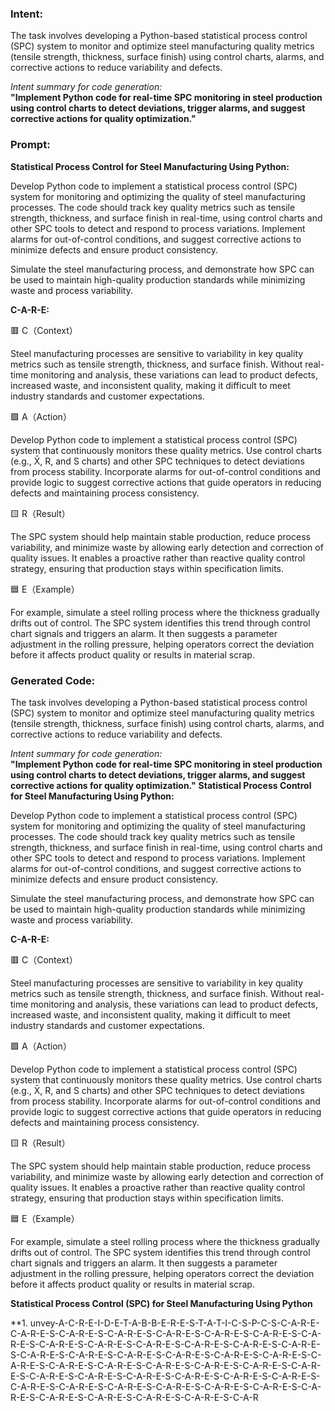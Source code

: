 ### Intent:
The task involves developing a Python-based statistical process control (SPC) system to monitor and optimize steel manufacturing quality metrics (tensile strength, thickness, surface finish) using control charts, alarms, and corrective actions to reduce variability and defects.  

*Intent summary for code generation:*  
**"Implement Python code for real-time SPC monitoring in steel production using control charts to detect deviations, trigger alarms, and suggest corrective actions for quality optimization."**

### Prompt:
**Statistical Process Control for Steel Manufacturing Using Python:**

Develop Python code to implement a statistical process control (SPC) system for monitoring and optimizing the quality of steel manufacturing processes. The code should track key quality metrics such as tensile strength, thickness, and surface finish in real-time, using control charts and other SPC tools to detect and respond to process variations. Implement alarms for out-of-control conditions, and suggest corrective actions to minimize defects and ensure product consistency.

Simulate the steel manufacturing process, and demonstrate how SPC can be used to maintain high-quality production standards while minimizing waste and process variability.

**C-A-R-E:**

🟥 C（Context）

Steel manufacturing processes are sensitive to variability in key quality metrics such as tensile strength, thickness, and surface finish. Without real-time monitoring and analysis, these variations can lead to product defects, increased waste, and inconsistent quality, making it difficult to meet industry standards and customer expectations.

🟩 A（Action）

Develop Python code to implement a statistical process control (SPC) system that continuously monitors these quality metrics. Use control charts (e.g., X̄, R, and S charts) and other SPC techniques to detect deviations from process stability. Incorporate alarms for out-of-control conditions and provide logic to suggest corrective actions that guide operators in reducing defects and maintaining process consistency.

🟨 R（Result）

The SPC system should help maintain stable production, reduce process variability, and minimize waste by allowing early detection and correction of quality issues. It enables a proactive rather than reactive quality control strategy, ensuring that production stays within specification limits.

🟦 E（Example）

For example, simulate a steel rolling process where the thickness gradually drifts out of control. The SPC system identifies this trend through control chart signals and triggers an alarm. It then suggests a parameter adjustment in the rolling pressure, helping operators correct the deviation before it affects product quality or results in material scrap.

### Generated Code:
The task involves developing a Python-based statistical process control (SPC) system to monitor and optimize steel manufacturing quality metrics (tensile strength, thickness, surface finish) using control charts, alarms, and corrective actions to reduce variability and defects.  

*Intent summary for code generation:*  
**"Implement Python code for real-time SPC monitoring in steel production using control charts to detect deviations, trigger alarms, and suggest corrective actions for quality optimization."**
**Statistical Process Control for Steel Manufacturing Using Python:**

Develop Python code to implement a statistical process control (SPC) system for monitoring and optimizing the quality of steel manufacturing processes. The code should track key quality metrics such as tensile strength, thickness, and surface finish in real-time, using control charts and other SPC tools to detect and respond to process variations. Implement alarms for out-of-control conditions, and suggest corrective actions to minimize defects and ensure product consistency.

Simulate the steel manufacturing process, and demonstrate how SPC can be used to maintain high-quality production standards while minimizing waste and process variability.

**C-A-R-E:**

🟥 C（Context）

Steel manufacturing processes are sensitive to variability in key quality metrics such as tensile strength, thickness, and surface finish. Without real-time monitoring and analysis, these variations can lead to product defects, increased waste, and inconsistent quality, making it difficult to meet industry standards and customer expectations.

🟩 A（Action）

Develop Python code to implement a statistical process control (SPC) system that continuously monitors these quality metrics. Use control charts (e.g., X̄, R, and S charts) and other SPC techniques to detect deviations from process stability. Incorporate alarms for out-of-control conditions and provide logic to suggest corrective actions that guide operators in reducing defects and maintaining process consistency.

🟨 R（Result）

The SPC system should help maintain stable production, reduce process variability, and minimize waste by allowing early detection and correction of quality issues. It enables a proactive rather than reactive quality control strategy, ensuring that production stays within specification limits.

🟦 E（Example）

For example, simulate a steel rolling process where the thickness gradually drifts out of control. The SPC system identifies this trend through control chart signals and triggers an alarm. It then suggests a parameter adjustment in the rolling pressure, helping operators correct the deviation before it affects product quality or results in material scrap.

**Statistical Process Control (SPC) for Steel Manufacturing Using Python**

**1. unvey-A-C-R-E-I-D-E-T-A-B-B-E-R-E-S-T-A-T-I-C-S-P-C-S-C-A-R-E-C-A-R-E-S-C-A-R-E-S-C-A-R-E-S-C-A-R-E-S-C-A-R-E-S-C-A-R-E-S-C-A-R-E-S-C-A-R-E-S-C-A-R-E-S-C-A-R-E-S-C-A-R-E-S-C-A-R-E-S-C-A-R-E-S-C-A-R-E-S-C-A-R-E-S-C-A-R-E-S-C-A-R-E-S-C-A-R-E-S-C-A-R-E-S-C-A-R-E-S-C-A-R-E-S-C-A-R-E-S-C-A-R-E-S-C-A-R-E-S-C-A-R-E-S-C-A-R-E-S-C-A-R-E-S-C-A-R-E-S-C-A-R-E-S-C-A-R-E-S-C-A-R-E-S-C-A-R-E-S-C-A-R-E-S-C-A-R-E-S-C-A-R-E-S-C-A-R-E-S-C-A-R-E-S-C-A-R-E-S-C-A-R-E-S-C-A-R-E-S-C-A-R-E-S-C-A-R-E-S-C-A-R-E-S-C-A-R
